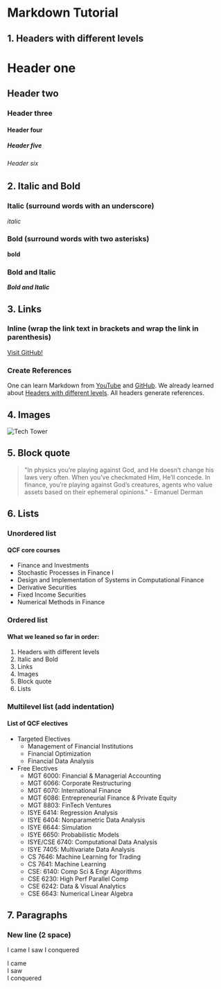 # Markdown Tutorial


## 1. Headers with different levels


# Header one
## Header two
### Header three
#### Header four
##### Header five
###### Header six


## 2. Italic and Bold

### Italic (surround words with an underscore)
_italic_

### Bold (surround words with two asterisks)
**bold**

### Bold and Italic 
**_Bold and Italic_**


## 3. Links 


### Inline (wrap the link text in brackets and wrap the link in parenthesis)
[Visit GitHub!](https://github.com/)

### Create References
One can learn Markdown from [YouTube][Ref1] and [GitHub][Ref2]. 
We already learned about [Headers with different levels](markdown_cheatsheet.md#1.-Headers-with-different-levels). All headers generate references. 


[Ref1]: https://youtube.com/
[Ref2]: https://github.com/



## 4. Images

![Tech Tower](https://picsum.photos/200)


## 5. Block quote

> "In physics you’re playing against God, and He doesn’t change his laws very often. When you’ve checkmated Him, He’ll concede. In finance, you’re playing against God’s creatures, agents who value assets based on their ephemeral opinions." - Emanuel Derman



## 6. Lists

### Unordered list
#### QCF core courses
* Finance and Investments
* Stochastic Processes in Finance I
* Design and Implementation of Systems in Computational Finance
* Derivative Securities
* Fixed Income Securities
* Numerical Methods in Finance

### Ordered list
#### What we leaned so far in order:
1. Headers with different levels
2. Italic and Bold
3. Links 
4. Images
5. Block quote
6. Lists

### Multilevel list (add indentation)
#### List of QCF electives
* Targeted Electives
  * Management of Financial Institutions
  * Financial Optimization
  * Financial Data Analysis
* Free Electives
  * MGT 6000: Financial & Managerial Accounting
  * MGT 6066: Corporate Restructuring
  * MGT 6070: International Finance
  * MGT 6086: Entrepreneurial Finance & Private Equity
  * MGT 8803: FinTech Ventures
  * ISYE 6414: Regression Analysis
  * ISYE 6404: Nonparametric Data Analysis
  * ISYE 6644: Simulation
  * ISYE 6650: Probabilistic Models
  * ISYE/CSE 6740: Computational Data Analysis
  * ISYE 7405: Multivariate Data Analysis
  * CS 7646: Machine Learning for Trading
  * CS 7641: Machine Learning
  * CSE: 6140: Comp Sci & Engr Algorithms
  * CSE 6230: High Perf Parallel Comp
  * CSE 6242: Data & Visual Analytics
  * CSE 6643: Numerical Linear Algebra


## 7. Paragraphs

### New line (2 space)
I came
I saw
I conquered  

I came  
I saw  
I conquered   